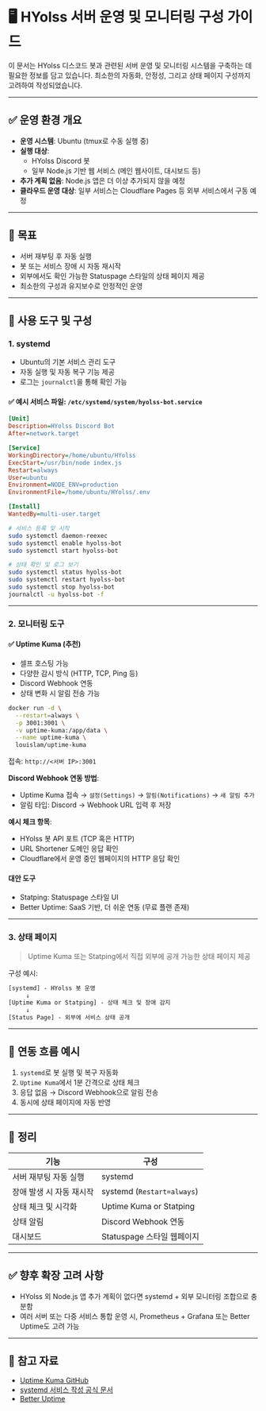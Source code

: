 # 🖥️ HYolss 서버 운영 및 모니터링 구성 가이드

이 문서는 HYolss 디스코드 봇과 관련된 서버 운영 및 모니터링 시스템을 구축하는 데 필요한 정보를 담고 있습니다. 최소한의 자동화, 안정성, 그리고 상태 페이지 구성까지 고려하여 작성되었습니다.

---

## ✅ 운영 환경 개요

- **운영 시스템**: Ubuntu (tmux로 수동 실행 중)
- **실행 대상**:
  - HYolss Discord 봇
  - 일부 Node.js 기반 웹 서비스 (메인 웹사이트, 대시보드 등)
- **추가 계획 없음**: Node.js 앱은 더 이상 추가되지 않을 예정
- **클라우드 운영 대상**: 일부 서비스는 Cloudflare Pages 등 외부 서비스에서 구동 예정

---

## 🚀 목표

- 서버 재부팅 후 자동 실행
- 봇 또는 서비스 장애 시 자동 재시작
- 외부에서도 확인 가능한 Statuspage 스타일의 상태 페이지 제공
- 최소한의 구성과 유지보수로 안정적인 운영

---

## 🧰 사용 도구 및 구성

### 1. systemd

- Ubuntu의 기본 서비스 관리 도구
- 자동 실행 및 자동 복구 기능 제공
- 로그는 `journalctl`을 통해 확인 가능

#### ✅ 예시 서비스 파일: `/etc/systemd/system/hyolss-bot.service`

```ini
[Unit]
Description=HYolss Discord Bot
After=network.target

[Service]
WorkingDirectory=/home/ubuntu/HYolss
ExecStart=/usr/bin/node index.js
Restart=always
User=ubuntu
Environment=NODE_ENV=production
EnvironmentFile=/home/ubuntu/HYolss/.env

[Install]
WantedBy=multi-user.target
```

```bash
# 서비스 등록 및 시작
sudo systemctl daemon-reexec
sudo systemctl enable hyolss-bot
sudo systemctl start hyolss-bot

# 상태 확인 및 로그 보기
sudo systemctl status hyolss-bot
sudo systemctl restart hyolss-bot
sudo systemctl stop hyolss-bot
journalctl -u hyolss-bot -f
```

---

### 2. 모니터링 도구

#### ✅ Uptime Kuma (추천)

- 셀프 호스팅 가능
- 다양한 감시 방식 (HTTP, TCP, Ping 등)
- Discord Webhook 연동
- 상태 변화 시 알림 전송 가능

```bash
docker run -d \
  --restart=always \
  -p 3001:3001 \
  -v uptime-kuma:/app/data \
  --name uptime-kuma \
  louislam/uptime-kuma
```

접속: `http://<서버 IP>:3001`

**Discord Webhook 연동 방법**:
- Uptime Kuma 접속 → `설정(Settings)` → `알림(Notifications)` → `새 알림 추가`
- 알림 타입: Discord → Webhook URL 입력 후 저장

**예시 체크 항목**:
- HYolss 봇 API 포트 (TCP 혹은 HTTP)
- URL Shortener 도메인 응답 확인
- Cloudflare에서 운영 중인 웹페이지의 HTTP 응답 확인

#### 대안 도구

- Statping: Statuspage 스타일 UI
- Better Uptime: SaaS 기반, 더 쉬운 연동 (무료 플랜 존재)

---

### 3. 상태 페이지

> Uptime Kuma 또는 Statping에서 직접 외부에 공개 가능한 상태 페이지 제공

구성 예시:

```txt
[systemd] - HYolss 봇 운영
     ↓
[Uptime Kuma or Statping] - 상태 체크 및 장애 감지
     ↓
[Status Page] - 외부에 서비스 상태 공개
```

---

## 🔁 연동 흐름 예시

1. `systemd`로 봇 실행 및 복구 자동화
2. `Uptime Kuma`에서 1분 간격으로 상태 체크
3. 응답 없음 → Discord Webhook으로 알림 전송
4. 동시에 상태 페이지에 자동 반영

---

## 📌 정리

| 기능             | 구성                         |
| -------------- | -------------------------- |
| 서버 재부팅 자동 실행   | systemd                    |
| 장애 발생 시 자동 재시작 | systemd (`Restart=always`) |
| 상태 체크 및 시각화    | Uptime Kuma or Statping    |
| 상태 알림          | Discord Webhook 연동         |
| 대시보드           | Statuspage 스타일 웹페이지        |

---

## ✅ 향후 확장 고려 사항

- HYolss 외 Node.js 앱 추가 계획이 없다면 systemd + 외부 모니터링 조합으로 충분함
- 여러 서버 또는 다중 서비스 통합 운영 시, Prometheus + Grafana 또는 Better Uptime도 고려 가능

---

## 🔗 참고 자료

- [Uptime Kuma GitHub](https://github.com/louislam/uptime-kuma)
- [systemd 서비스 작성 공식 문서](https://www.freedesktop.org/software/systemd/man/systemd.service.html)
- [Better Uptime](https://betterstack.com/uptime/)
